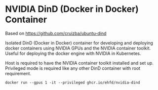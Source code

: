 # NVIDIA DinD (Docker in Docker) Container

Based on https://github.com/cruizba/ubuntu-dind

Isolated DinD (Docker in Docker) container for developing and deploying docker containers using NVIDIA GPUs and the NVIDIA container toolkit. Useful for deploying the docker engine with NVIDIA in Kubernetes.

Host is required to have the NVIDIA container toolkit installed and set up. Privileged mode is required like any other DinD container with root requirement.

```
docker run --gpus 1 -it --privileged ghcr.io/ehfd/nvidia-dind
```
